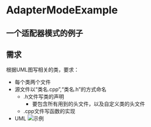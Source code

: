 # AdapterModeExample
一个适配器模式的例子
---
## 需求
根据UML图写相关的类，要求：
* 每个类两个文件
* 源文件以“类名.cpp”,“类名.h”的方式命名
	* .h文件写类的声明
		* 要包含所有用到的头文件，以及自定义类的头文件
	* .cpp文件写函数的实现
* UML
![示例](https://github.com/ctgu-seg2/AdapterModeExample/blob/master/UML/AdapterPattern_v_001.png)

